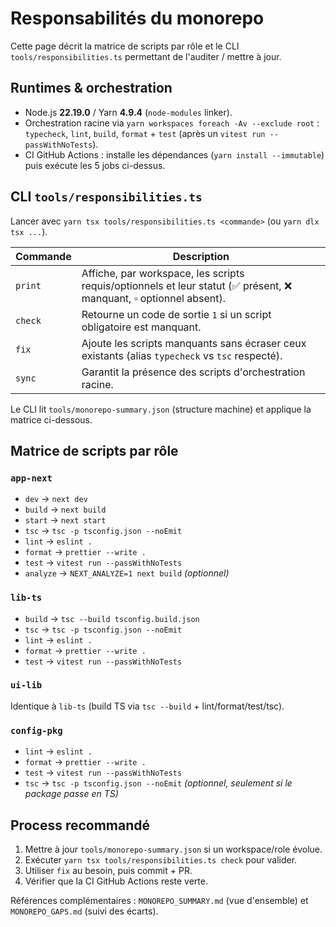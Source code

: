 # Responsabilités du monorepo

Cette page décrit la matrice de scripts par rôle et le CLI `tools/responsibilities.ts` permettant de l'auditer / mettre à jour.

## Runtimes & orchestration
- Node.js **22.19.0** / Yarn **4.9.4** (`node-modules` linker).
- Orchestration racine via `yarn workspaces foreach -Av --exclude root` : `typecheck`, `lint`, `build`, `format` + `test` (après un `vitest run --passWithNoTests`).
- CI GitHub Actions : installe les dépendances (`yarn install --immutable`) puis exécute les 5 jobs ci-dessus.

## CLI `tools/responsibilities.ts`
Lancer avec `yarn tsx tools/responsibilities.ts <commande>` (ou `yarn dlx tsx ...`).

| Commande | Description |
| --- | --- |
| `print` | Affiche, par workspace, les scripts requis/optionnels et leur statut (✅ présent, ❌ manquant, ▫️ optionnel absent). |
| `check` | Retourne un code de sortie `1` si un script obligatoire est manquant. |
| `fix` | Ajoute les scripts manquants sans écraser ceux existants (alias `typecheck` vs `tsc` respecté). |
| `sync` | Garantit la présence des scripts d'orchestration racine. |

Le CLI lit `tools/monorepo-summary.json` (structure machine) et applique la matrice ci-dessous.

## Matrice de scripts par rôle

### `app-next`
- `dev` → `next dev`
- `build` → `next build`
- `start` → `next start`
- `tsc` → `tsc -p tsconfig.json --noEmit`
- `lint` → `eslint .`
- `format` → `prettier --write .`
- `test` → `vitest run --passWithNoTests`
- `analyze` → `NEXT_ANALYZE=1 next build` *(optionnel)*

### `lib-ts`
- `build` → `tsc --build tsconfig.build.json`
- `tsc` → `tsc -p tsconfig.json --noEmit`
- `lint` → `eslint .`
- `format` → `prettier --write .`
- `test` → `vitest run --passWithNoTests`

### `ui-lib`
Identique à `lib-ts` (build TS via `tsc --build` + lint/format/test/tsc).

### `config-pkg`
- `lint` → `eslint .`
- `format` → `prettier --write .`
- `test` → `vitest run --passWithNoTests`
- `tsc` → `tsc -p tsconfig.json --noEmit` *(optionnel, seulement si le package passe en TS)*

## Process recommandé
1. Mettre à jour `tools/monorepo-summary.json` si un workspace/role évolue.
2. Exécuter `yarn tsx tools/responsibilities.ts check` pour valider.
3. Utiliser `fix` au besoin, puis commit + PR.
4. Vérifier que la CI GitHub Actions reste verte.

Références complémentaires : `MONOREPO_SUMMARY.md` (vue d'ensemble) et `MONOREPO_GAPS.md` (suivi des écarts).
